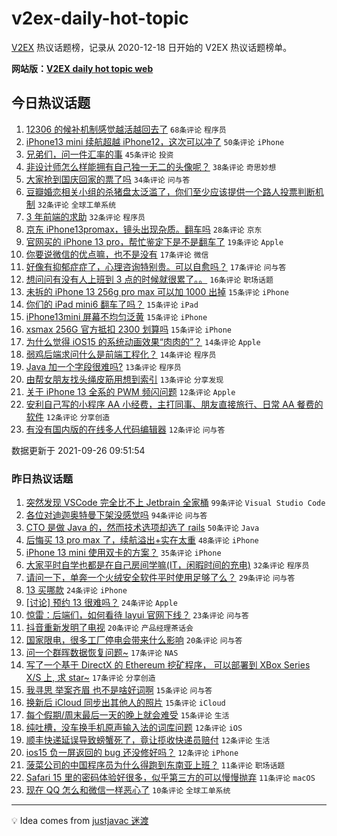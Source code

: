 # v2ex-daily-hot-topic

[V2EX](https://www.v2ex.com/) 热议话题榜，记录从 2020-12-18 日开始的 V2EX 热议话题榜单。

**网站版：[V2EX daily hot topic web](https://boojack.github.io/v2ex-daily-hot-topic-web/)**

## 今日热议话题

<!-- TODAY BEGIN -->

1. [12306 的候补机制感觉越活越回去了](https://www.v2ex.com/t/804383) `68条评论` `程序员`
1. [iPhone13 mini 续航超越 iPhone12，这次可以冲了](https://www.v2ex.com/t/804252) `50条评论` `iPhone`
1. [兄弟们，问一件汇率的事](https://www.v2ex.com/t/804242) `45条评论` `投资`
1. [非设计师怎么样能拥有自己独一无二的头像呢？](https://www.v2ex.com/t/804317) `38条评论` `奇思妙想`
1. [大家抢到国庆回家的票了吗](https://www.v2ex.com/t/804368) `34条评论` `问与答`
1. [豆瓣婚恋相关小组的杀猪盘太泛滥了，你们至少应该提供一个路人投票判断机制](https://www.v2ex.com/t/804379) `32条评论` `全球工单系统`
1. [3 年前端的求助](https://www.v2ex.com/t/804264) `32条评论` `程序员`
1. [京东 iPhone13promax，镜头出现杂质。翻车吗](https://www.v2ex.com/t/804244) `28条评论` `京东`
1. [官网买的 iPhone 13 pro，帮忙鉴定下是不是翻车了](https://www.v2ex.com/t/804376) `19条评论` `Apple`
1. [你要说微信的优点嘛，也不是没有](https://www.v2ex.com/t/804393) `17条评论` `微信`
1. [好像有抑郁症症了，心理咨询特别贵。可以自愈吗？](https://www.v2ex.com/t/804266) `17条评论` `问与答`
1. [想问问有没有人上班到 3 点的时候就很累了。。](https://www.v2ex.com/t/804394) `16条评论` `职场话题`
1. [未拆的 iPhone 13 256g pro max 可以加 1000 出掉](https://www.v2ex.com/t/804382) `15条评论` `iPhone`
1. [你们的 iPad mini6 翻车了吗？](https://www.v2ex.com/t/804349) `15条评论` `iPad`
1. [iPhone13mini 屏幕不均匀泛黄](https://www.v2ex.com/t/804332) `15条评论` `iPhone`
1. [xsmax 256G 官方抵扣 2300 划算吗](https://www.v2ex.com/t/804285) `15条评论` `iPhone`
1. [为什么觉得 iOS15 的系统动画效果“肉肉的”？](https://www.v2ex.com/t/804340) `14条评论` `Apple`
1. [弱鸡后端求问什么是前端工程化？](https://www.v2ex.com/t/804270) `14条评论` `程序员`
1. [Java 加一个字段很难吗?](https://www.v2ex.com/t/804422) `13条评论` `程序员`
1. [由帮女朋友找头绳皮筋用想到索引](https://www.v2ex.com/t/804350) `13条评论` `分享发现`
1. [关于 iPhone 13 全系的 PWM 频闪问题](https://www.v2ex.com/t/804386) `12条评论` `Apple`
1. [安利自己写的小程序 AA 小经费，主打同事、朋友直接旅行、日常 AA 餐费的软件](https://www.v2ex.com/t/804377) `12条评论` `分享创造`
1. [有没有国内版的在线多人代码编辑器](https://www.v2ex.com/t/804323) `12条评论` `问与答`

数据更新于 2021-09-26 09:51:54

<!-- TODAY END -->

### 昨日热议话题

<!-- YESTERDAY BEGIN -->

1. [突然发现 VSCode 完全比不上 Jetbrain 全家桶](https://www.v2ex.com/t/804121) `99条评论` `Visual Studio Code`
1. [各位对迪迦奥特曼下架没感觉吗](https://www.v2ex.com/t/804074) `94条评论` `问与答`
1. [CTO 是做 Java 的，然而技术选项却选了 rails](https://www.v2ex.com/t/804097) `50条评论` `Java`
1. [后悔买 13 pro max 了，续航溢出+实在太重](https://www.v2ex.com/t/804129) `48条评论` `iPhone`
1. [iPhone 13 mini 使用双卡的方案？](https://www.v2ex.com/t/804135) `35条评论` `iPhone`
1. [大家平时自学也都是在自己房间学嘛(IT，闲暇时间的充电)](https://www.v2ex.com/t/804175) `32条评论` `程序员`
1. [请问一下，单奔一个火绒安全软件平时使用足够了么？](https://www.v2ex.com/t/804088) `29条评论` `问与答`
1. [13 买哪款](https://www.v2ex.com/t/804123) `24条评论` `iPhone`
1. [[讨论] 预约 13 很难吗？](https://www.v2ex.com/t/804148) `24条评论` `Apple`
1. [惊雷：后端们，如何看待 layui 官网下线？](https://www.v2ex.com/t/804075) `23条评论` `问与答`
1. [抖音重新发明了电视](https://www.v2ex.com/t/804156) `20条评论` `产品经理茶话会`
1. [国家限电，很多工厂停电会带来什么影响](https://www.v2ex.com/t/804073) `20条评论` `问与答`
1. [问一个群晖数据恢复问题~](https://www.v2ex.com/t/804212) `17条评论` `NAS`
1. [写了一个基于 DirectX 的 Ethereum 挖矿程序， 可以部署到 XBox Series X/S 上, 求 star~](https://www.v2ex.com/t/804173) `17条评论` `分享创造`
1. [我寻思 举案齐眉 也不是啥好词啊](https://www.v2ex.com/t/804189) `15条评论` `问与答`
1. [换新后 iCloud 同步出其他人的照片](https://www.v2ex.com/t/804179) `15条评论` `iCloud`
1. [每个假期/周末最后一天的晚上就会难受](https://www.v2ex.com/t/804174) `15条评论` `生活`
1. [纯吐槽，没车换手机原声输入法的词库问题](https://www.v2ex.com/t/804197) `12条评论` `iOS`
1. [顺丰快递延误导致螃蟹死了，竟让揽收快递员赔付](https://www.v2ex.com/t/804141) `12条评论` `生活`
1. [ios15 负一屏返回的 bug 还没修好吗？](https://www.v2ex.com/t/804092) `12条评论` `iPhone`
1. [菠菜公司的中国程序员为什么得跑到东南亚上班？](https://www.v2ex.com/t/804182) `11条评论` `职场话题`
1. [Safari 15 里的密码体验好很多，似乎第三方的可以慢慢抛弃](https://www.v2ex.com/t/804131) `11条评论` `macOS`
1. [现在 QQ 怎么和微信一样恶心了](https://www.v2ex.com/t/804214) `10条评论` `全球工单系统`

<!-- YESTERDAY END -->

---

💡 Idea comes from [justjavac 迷渡](https://github.com/justjavac/)
